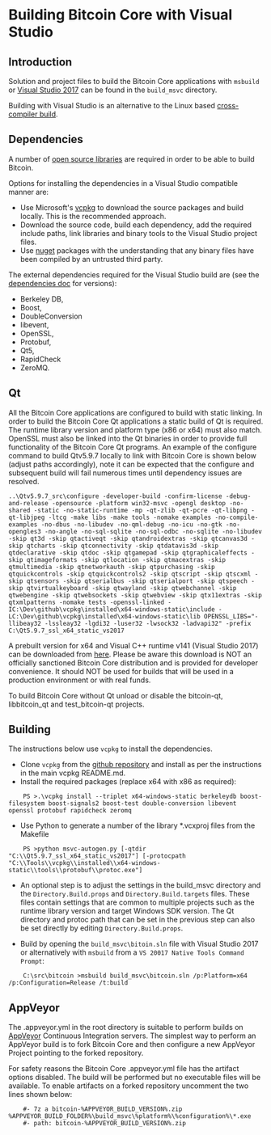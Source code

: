 Building Bitcoin Core with Visual Studio
========================================

Introduction
---------------------
Solution and project files to build the Bitcoin Core applications with `msbuild` or [Visual Studio 2017](https://visualstudio.microsoft.com/vs/community/) can be found in the `build_msvc` directory.

Building with Visual Studio is an alternative to the Linux based [cross-compiler build](https://github.com/bitcoin/bitcoin/blob/master/doc/build-windows.md).

Dependencies
---------------------
A number of [open source libraries](https://github.com/bitcoin/bitcoin/blob/master/doc/dependencies.md) are required in order to be able to build Bitcoin.

Options for installing the dependencies in a Visual Studio compatible manner are:

- Use Microsoft's [vcpkg](https://docs.microsoft.com/en-us/cpp/vcpkg) to download the source packages and build locally. This is the recommended approach.
- Download the source code, build each dependency, add the required include paths, link libraries and binary tools to the Visual Studio project files.
- Use [nuget](https://www.nuget.org/) packages with the understanding that any binary files have been compiled by an untrusted third party.

The external dependencies required for the Visual Studio build are (see the [dependencies doc](https://github.com/bitcoin/bitcoin/blob/master/doc/dependencies.md) for versions):

- Berkeley DB,
- Boost,
- DoubleConversion
- libevent,
- OpenSSL,
- Protobuf,
- Qt5,
- RapidCheck
- ZeroMQ.

Qt
---------------------
All the Bitcoin Core applications are configured to build with static linking. In order to build the Bitcoin Core Qt applications a static build of Qt is required.
The runtime library version and platform type (x86 or x64) must also match. OpenSSL must also be linked into the Qt binaries in order to provide full functionality
of the Bitcoin Core Qt programs. An example of the configure command to build Qtv5.9.7 locally to link with Bitcoin Core is shown below (adjust paths accordingly),
note it can be expected that the configure and subsequent build will fail numerous times until dependency issues are resolved.

````
..\Qtv5.9.7_src\configure -developer-build -confirm-license -debug-and-release -opensource -platform win32-msvc -opengl desktop -no-shared -static -no-static-runtime -mp -qt-zlib -qt-pcre -qt-libpng -qt-libjpeg -ltcg -make libs -make tools -nomake examples -no-compile-examples -no-dbus -no-libudev -no-qml-debug -no-icu -no-gtk -no-opengles3 -no-angle -no-sql-sqlite -no-sql-odbc -no-sqlite -no-libudev -skip qt3d -skip qtactiveqt -skip qtandroidextras -skip qtcanvas3d -skip qtcharts -skip qtconnectivity -skip qtdatavis3d -skip qtdeclarative -skip qtdoc -skip qtgamepad -skip qtgraphicaleffects -skip qtimageformats -skip qtlocation -skip qtmacextras -skip qtmultimedia -skip qtnetworkauth -skip qtpurchasing -skip qtquickcontrols -skip qtquickcontrols2 -skip qtscript -skip qtscxml -skip qtsensors -skip qtserialbus -skip qtserialport -skip qtspeech -skip qtvirtualkeyboard -skip qtwayland -skip qtwebchannel -skip qtwebengine -skip qtwebsockets -skip qtwebview -skip qtx11extras -skip qtxmlpatterns -nomake tests -openssl-linked -IC:\Dev\github\vcpkg\installed\x64-windows-static\include -LC:\Dev\github\vcpkg\installed\x64-windows-static\lib OPENSSL_LIBS="-llibeay32 -lssleay32 -lgdi32 -luser32 -lwsock32 -ladvapi32" -prefix C:\Qt5.9.7_ssl_x64_static_vs2017
````

A prebuilt version for x64 and Visual C++ runtime v141 (Visual Studio 2017) can be downloaded from [here](https://github.com/sipsorcery/qt_win_binary/releases). Please be
aware this download is NOT an officially sanctioned Bitcoin Core distribution and is provided for developer convenience. It should NOT be used for builds that will
be used in a production environment or with real funds.

To build Bitcoin Core without Qt unload or disable the bitcoin-qt, libbitcoin_qt and test_bitcoin-qt projects.

Building
---------------------
The instructions below use `vcpkg` to install the dependencies.

- Clone `vcpkg` from the [github repository](https://github.com/Microsoft/vcpkg) and install as per the instructions in the main vcpkg README.md.
- Install the required packages (replace x64 with x86 as required):

```
    PS >.\vcpkg install --triplet x64-windows-static berkeleydb boost-filesystem boost-signals2 boost-test double-conversion libevent openssl protobuf rapidcheck zeromq
```

- Use Python to generate a number of the library *.vcxproj files from the Makefile

```
    PS >python msvc-autogen.py [-qtdir "C:\\Qt5.9.7_ssl_x64_static_vs2017"] [-protocpath "C:\\Tools\\vcpkg\\installed\\x64-windows-static\\tools\\protobuf\\protoc.exe"]
```

- An optional step is to adjust the settings in the build_msvc directory and the `Directory.Build.props` and `Directory.Build.targets` files. These files contain settings that
  are common to multiple projects such as the runtime library version and target Windows SDK version. The Qt directory and protoc path that can be set in the previous step can
  also be set directly by editing `Directory.Build.props`.

- Build by opening the `build_msvc\bitoin.sln` file with Visual Studio 2017 or alternatively with `msbuild` from a `VS 20017 Native Tools Command Prompt`:

```
    C:\src\bitcoin >msbuild build_msvc\bitcoin.sln /p:Platform=x64 /p:Configuration=Release /t:build
```

AppVeyor
---------------------
The .appveyor.yml in the root directory is suitable to perform builds on [AppVeyor](https://www.appveyor.com/) Continuous Integration servers. The simplest way to perform an
AppVeyor build is to fork Bitcoin Core and then configure a new AppVeyor Project pointing to the forked repository.

For safety reasons the Bitcoin Core .appveyor.yml file has the artifact options disabled. The build will be performed but no executable files will be available. To enable
artifacts on a forked repository uncomment the two lines shown below:

```
    #- 7z a bitcoin-%APPVEYOR_BUILD_VERSION%.zip %APPVEYOR_BUILD_FOLDER%\build_msvc\%platform%\%configuration%\*.exe
    #- path: bitcoin-%APPVEYOR_BUILD_VERSION%.zip
```
